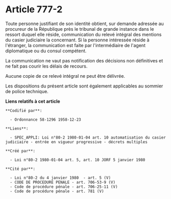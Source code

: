 # Article 777-2

Toute personne justifiant de son identité obtient, sur demande adressée au procureur de la République près le tribunal de
grande instance dans le ressort duquel elle réside, communication du relevé intégral des mentions du casier judiciaire la
concernant. Si la personne intéressée réside à l'étranger, la communication est faite par l'intermédiaire de l'agent
diplomatique ou du consul compétent.

La communication ne vaut pas notification des décisions non définitives et ne fait pas courir les délais de recours.

Aucune copie de ce relevé intégral ne peut être délivrée.

Les dispositions du présent article sont également applicables au sommier de police technique.

**Liens relatifs à cet article**

	**Codifié par**:

	  - Ordonnance 58-1296 1958-12-23

	**Liens**:

	  - SPEC_APPLI: Loi n°80-2 1980-01-04 art. 10 automatisation du casier judiciaire - entrée en vigueur progressive - décrets multiples

	**Créé par**:

	  - Loi n°80-2 1980-01-04 art. 5, art. 10 JORF 5 janvier 1980

	**Cité par**:

	  - Loi n°80-2 du 4 janvier 1980  - art. 5 (V)
	  - CODE DE PROCEDURE PENALE - art. 706-53-9 (V)
	  - Code de procédure pénale - art. 706-25-11 (V)
	  - Code de procédure pénale - art. 781 (V)

